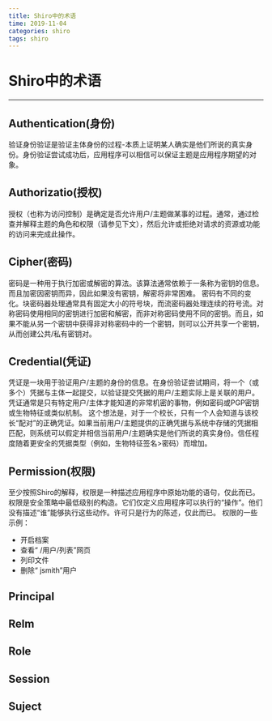 ```yaml
---
title: Shiro中的术语
time: 2019-11-04
categories: shiro
tags: shiro
---
```


# Shiro中的术语
---

## Authentication(身份)
验证身份验证是验证主体身份的过程-本质上证明某人确实是他们所说的真实身份。身份验证尝试成功后，应用程序可以相信可以保证主题是应用程序期望的对象。

## Authorizatio(授权)
授权（也称为访问控制）是确定是否允许用户/主题做某事的过程。通常，通过检查并解释主题的角色和权限（请参见下文），然后允许或拒绝对请求的资源或功能的访问来完成此操作。

## Cipher(密码)
密码是一种用于执行加密或解密的算法。该算法通常依赖于一条称为密钥的信息。而且加密因密钥而异，因此如果没有密钥，解密将非常困难。
密码有不同的变化。块密码器处理通常具有固定大小的符号块，而流密码器处理连续的符号流。对称密码使用相同的密钥进行加密和解密，而非对称密码使用不同的密钥。而且，如果不能从另一个密钥中获得非对称密码中的一个密钥，则可以公开共享一个密钥，从而创建公共/私有密钥对。

## Credential(凭证)
凭证是一块用于验证用户/主题的身份的信息。在身份验证尝试期间，将一个（或多个）凭据与主体一起提交，以验证提交凭据的用户/主题实际上是关联的用户。凭证通常是只有特定用户/主体才能知道的非常机密的事物，例如密码或PGP密钥或生物特征或类似机制。
这个想法是，对于一个校长，只有一个人会知道与该校长“配对”的正确凭证。如果当前用户/主题提供的正确凭据与系统中存储的凭据相匹配，则系统可以假定并相信当前用户/主题确实是他们所说的真实身份。信任程度随着更安全的凭据类型（例如，生物特征签名>密码）而增加。

## Permission(权限)
至少按照Shiro的解释，权限是一种描述应用程序中原始功能的语句，仅此而已。权限是安全策略中最低级别的构造。它们仅定义应用程序可以执行的“操作”。他们没有描述“谁”能够执行这些动作。许可只是行为的陈述，仅此而已。
权限的一些示例：

* 开启档案
* 查看“ /用户/列表”网页
* 列印文件
* 删除“ jsmith”用户

## Principal

## Relm

## Role

## Session

## Suject